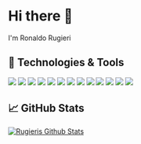 # Hi there 👋 

I'm Ronaldo Rugieri



## 🔧 Technologies & Tools
![](https://img.shields.io/badge/OS-Linux-informational?style=flat&logo=linux&logoColor=white&color=FCC624)
![](https://img.shields.io/badge/Editor-VSCode-informational?style=flat&logo=vscode&logoColor=white&color=007ACC)
![](https://img.shields.io/badge/Code-JavaScript-informational?style=flat&logo=javascript&logoColor=white&color=F7DF1E)
![](https://img.shields.io/badge/Code-React-informational?style=flat&logo=React&logoColor=white&color=61DAFB)
![](https://img.shields.io/badge/Code-ReactNative-informational?style=flat&logo=react&logoColor=white&color=61DBFB)
![](https://img.shields.io/badge/Code-Gatsby-informational?style=flat&logo=Gatsby&logoColor=white&color=663399)
![](https://img.shields.io/badge/Code-Node-informational?style=flat&logo=Node.js&logoColor=white&color=339933)
![](https://img.shields.io/badge/Code-Python-informational?style=flat&logo=python&logoColor=white&color=3776AB)
![](https://img.shields.io/badge/Shell-Bash-informational?style=flat&logo=gnu-bash&logoColor=white&color=4EAA25)
![](https://img.shields.io/badge/Tools-PostgreSQL-informational?style=flat&logo=postgresql&logoColor=white&color=336791)
![](https://img.shields.io/badge/Tools-Docker-informational?style=flat&logo=docker&logoColor=white&color=2496ED)
![](https://img.shields.io/badge/Cloud-Heroku-informational?style=flat&logo=Heroku&logoColor=white&color=430098)
![](https://img.shields.io/badge/Cloud-Netlify-informational?style=flat&logo=Netlify&logoColor=white&color=00C7B7)

## &#x1f4c8; GitHub Stats


[![Rugieris Github Stats](https://github-readme-stats.vercel.app/api?username=rugieri)](https://github.com/rugieri/github-readme-stats)
 


<!-- Resources -->
<!-- Icons: https://simpleicons.org/ -->
<!-- GitHub Stats: https://github.com/anuraghazra/github-readme-stats -->
<!-- Emojis: https://emojipedia.org/emoji/ -->
<!-- HTML Emojis: https://www.fileformat.info/index.htm -->
<!-- Shields: https://shields.io/ -->
<!-- Awesome GitHub Profile README: https://github.com/abhisheknaiidu/awesome-github-profile-readme -->
